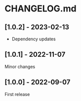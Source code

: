 # CHANGELOG.md

## [1.0.2] - 2023-02-13

- Dependency updates

## [1.0.1] - 2022-11-07

Minor changes

## [1.0.0] - 2022-09-07

First release
